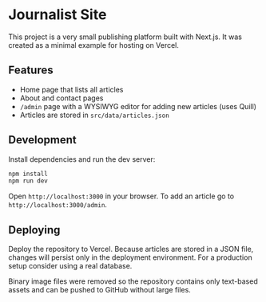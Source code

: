 # Journalist Site

This project is a very small publishing platform built with Next.js. It was created as a minimal example for hosting on Vercel.

## Features

- Home page that lists all articles
- About and contact pages
- `/admin` page with a WYSIWYG editor for adding new articles (uses Quill)
- Articles are stored in `src/data/articles.json`

## Development

Install dependencies and run the dev server:

```bash
npm install
npm run dev
```

Open `http://localhost:3000` in your browser. To add an article go to `http://localhost:3000/admin`.

## Deploying

Deploy the repository to Vercel. Because articles are stored in a JSON file, changes will persist only in the deployment environment. For a production setup consider using a real database.

Binary image files were removed so the repository contains only text-based assets and can be pushed to GitHub without large files.

